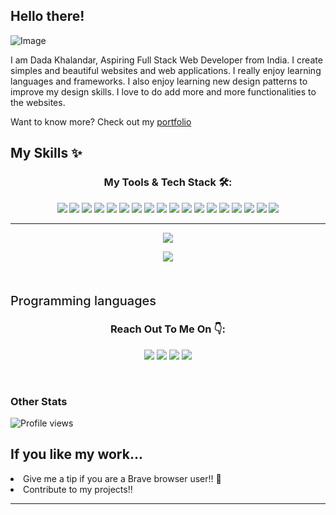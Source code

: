 ## Hello there!

<img src="https://camo.githubusercontent.com/4da399c3a8f66b662e6c7c2ad787ce979082d31ab3270866174dd686b224ce34/68747470733a2f2f63646e2e61636f64657a2e696e2f77702d636f6e74656e742f75706c6f6164732f323031382f30352f42616e6e65722d696d6167652d342e706e67" alt="Image">

<!-- <p align="center">
  <a href="#"><img src="https://readme-typing-svg.herokuapp.com?color=FFFF&center=true&lines=1500%2B+Hours+of+Coding+Experience;Data+Structure;Algorithm;MERN;Full+Stack+Web+Developer"></a>
</p> -->

I am Dada Khalandar, Aspiring Full Stack Web Developer from India. I create simples and beautiful websites and web applications. I really enjoy learning languages and frameworks. I also enjoy learning new design patterns to improve my design skills. I love to do add more and more functionalities to the websites.

Want to know more? Check out my <a href="dada-khalandar-portfolio.vercel.app" target="_blank" title="My Portfolio">portfolio</a> 

## My Skills ✨

<h3 align="center">My Tools & Tech Stack 🛠️:</h3>
<p align="center">
 <img src = "https://img.shields.io/badge/-HTML5-E34F26?style=flat&logo=html5&logoColor=white"> 
 <img src = "https://img.shields.io/badge/-CSS3-1572B6?style=flat&logo=css3&logoColor=white"> 
 <img src="https://img.shields.io/badge/-Bootstrap-563D7C?style=flat&logo=bootstrap&logoColor=white"> 
 <img src="https://img.shields.io/badge/-JavaScript-eed718?style=flat&logo=javascript&logoColor=ffffff">  
 <img src="https://img.shields.io/badge/-MongoDB-4DB33D?style=flat&logo=mongodb&logoColor=FFFFFF"> 
 <img src="https://img.shields.io/badge/-Express.js-787878?style=flat"> 
 <img src="https://img.shields.io/badge/-React-000000?style=flat&logo=react&logoColor=00c8ff">
 <img src="https://img.shields.io/badge/-Next.JS-black?style=flat&logo=next.js&logoColor=white">
 <img src="https://img.shields.io/badge/-Node.js-3C873A?style=flat&logo=Node.js&logoColor=white">
 <img src="https://img.shields.io/badge/-Redux-764abc?style=flat&logo=redux&logoColor=white">
 <img src="https://img.shields.io/badge/Material--UI-0081CB?style=flat&logo=material-ui&logoColor=white">    
 <img src="http://img.shields.io/badge/-Git-F1502F?style=flat&logo=git&logoColor=FFFFFF"> 
 <img src="http://img.shields.io/badge/-Github-000000?style=flat&logo=github&logoColor=FFFFFF"> 
 <img src="https://img.shields.io/badge/Netlify-00C7B7?style=flat&logo=netlify&logoColor=white"> 
 <img src="https://img.shields.io/badge/-vercel-black?style=flat&logo=vercel&logoColor=white"> 
 <img src="https://img.shields.io/badge/Heroku-430098?style=flat&logo=heroku&logoColor=white"> 
 <img src="https://img.shields.io/badge/Amazon_AWS-232F3E?style=flat&logo=amazon-aws&logoColor=white">
 <img src="http://img.shields.io/badge/-VS%20Code-007ACC?style=flat&logo=visual%20studio%20code&logoColor=white">
</p>

---





<!-- ## My Projects 💻

<li><a href="https://movies-searchengine.netlify.app/" title="A simple movies search engine web app">Movie Search Engine</a>  A simple movies search engine web app</li>
<li><a href="https://anne-translator.netlify.app/" title="A Translator web app">Translator</a>  A Translator Web App which has 17 langugaes</li>
<li><a href="https://starwars-characters-info.netlify.app/" title="Star Wars">Star Wars Characters Info</a>  A web app to know the information about star wars charcters</li>
 -->


<p align="center">
  <img src="https://github-readme-stats.vercel.app/api?username=kerrybli&show_icons=true&theme=radical&border_radius=20px">
</p>
<p align="center">
  <img src="https://github-readme-stats.vercel.app/api/top-langs/?username=kerrybli&show_icons=true&title_color=ffffff&icon_color=2A75CF&text_color=daf7dc&bg_color=191919&border_radius=20px">
</p>
<br>
<p style="font-size: 20px;  font-weight: 500;">Programming languages</p>
<!-- 
![JavaScript](https://img.shields.io/badge/-JavaScript-000?&logo=JavaScript)
![HTML](https://img.shields.io/badge/-HTML-000?&logo=HTML5)
![CSS](https://img.shields.io/badge/-CSS-000?&logo=CSS3)
![Bootstrap](https://img.shields.io/badge/-Bootstrap-000?&logo=bootstrap)
![MongoDB](https://img.shields.io/badge/-MongoDB-000?&logo=mongoDB)
![express](https://img.shields.io/badge/-Express-000?&logo=express)
![Redis](https://img.shields.io/badge/-Redis-000?&logo=redis) -->


<h3 align="center">Reach Out To Me On 👇:</h3>
  
  <p align="center">
    <a href="mailto:kerry.blig12@gmail.com" target="_blank"><img src="https://img.shields.io/badge/-Gmail-D14836?style=for-the-badge&logo=gmail&logoColor=white"></a> 
    <a href="https://www.linkedin.com/in/dada-khalandar/" traget-"_blank"><img src="https://img.shields.io/badge/-Linkedin-0077B5?style=for-the-badge&logo=linkedin&logoColor=white"></a>
    <a href="https://twitter.com/Kerry14066781" target="_blank"><img src="https://img.shields.io/badge/-Twitter-1DA1F2?style=for-the-badge&logo=Twitter&logoColor=white"></a>
 <a href="https://instagram.com/bestpicturesinweb" target="_blank"><img src="https://img.shields.io/badge/-Instagram-ad3383?style=for-the-badge&logo=instagram&logoColor=white"></a>
  
</p>

<!-- ![Bash](https://img.shields.io/badge/-Bash-000?&logo=GNUBash) -->
<!-- ![C#](https://img.shields.io/badge/-CSharp-000?&logo=Csharp) -->
<!-- ![.NET](https://img.shields.io/badge/-.NET-000?&logo=.NET) -->
<br>

<h3>Other Stats</h3>

![Profile views](https://gpvc.arturio.dev/kerrybli)



## If you like my work...
<li>Give me a tip if you are a Brave browser user!! 🦁</li>
<li>Contribute to my projects!!</li>
<hr>
<!-- ![](https://komarev.com/ghpvc/?username=kerrybli&style=flat-square) -->



